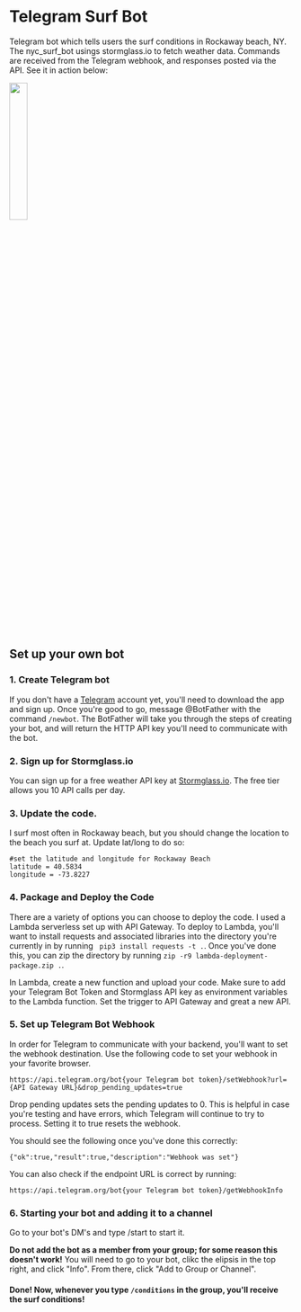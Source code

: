 # Telegram Surf Bot
Telegram bot which tells users the surf conditions in Rockaway beach, NY. The nyc_surf_bot usings stormglass.io to fetch weather data. Commands are received from the Telegram webhook, and responses posted via the API. See it in action below: 

<img src="https://github.com/alearjun/nyc_surf_bot/blob/main/nyc_surf_bot.gif" width="25%"/>

## Set up your own bot

### 1. Create Telegram bot

If you don't have a [Telegram](https://telegram.org/) account yet, you'll need to download the app and sign up. Once you're good to go, message @BotFather with the command `/newbot`. The BotFather will take you through the steps of creating your bot, and will return the HTTP API key you'll need to communicate with the bot. 

### 2. Sign up for Stormglass.io

You can sign up for a free weather API key at [Stormglass.io](https://stormglass.io/). The free tier allows you 10 API calls per day.

### 3. Update the code. 

I surf most often in Rockaway beach, but you should change the location to the beach you surf at. Update lat/long to do so: 

```
#set the latitude and longitude for Rockaway Beach
latitude = 40.5834
longitude = -73.8227
```
### 4. Package and Deploy the Code

There are a variety of options you can choose to deploy the code. I used a Lambda serverless set up with API Gateway. To deploy to Lambda, you'll want to install requests and associated libraries into the directory you're currently in by running ` pip3 install requests -t .`. Once you've done this, you can zip the directory by running `zip -r9 lambda-deployment-package.zip .`. 

In Lambda, create a new function and upload your code. Make sure to add your Telegram Bot Token and Stormglass API key as environment variables to the Lambda function. Set the trigger to API Gateway and great a new API. 

### 5. Set up Telegram Bot Webhook 

In order for Telegram to communicate with your backend, you'll want to set the webhook destination. Use the following code to set your webhook in your favorite browser. 

`https://api.telegram.org/bot{your Telegram bot token}/setWebhook?url={API Gateway URL}&drop_pending_updates=true`

Drop pending updates sets the pending updates to 0. This is helpful in case you're testing and have errors, which Telegram will continue to try to process. Setting it to true resets the webhook. 

You should see the following once you've done this correctly: 

`{"ok":true,"result":true,"description":"Webhook was set"}`

You can also check if the endpoint URL is correct by running: 

`https://api.telegram.org/bot{your Telegram bot token}/getWebhookInfo`

### 6. Starting your bot and adding it to a channel

Go to your bot's DM's and type /start to start it.

**Do not add the bot as a member from your group; for some reason this doesn't work!** You will need to go to your bot, clikc the elipsis in the top right, and click "Info". From there, click "Add to Group or Channel". 

#### Done! Now, whenever you type `/conditions` in the group, you'll receive the surf conditions! 

